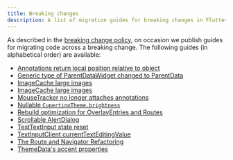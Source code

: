 ```yaml
---
title: Breaking changes
description: A list of migration guides for breaking changes in Flutter.
---
```


As described in the [breaking change policy][],
on occasion we publish guides for migrating code
across a breaking change.
The following guides (in alphabetical order) are
available:

* [Annotations return local position relative to object][]
* [Generic type of ParentDataWidget changed to ParentData][]
* [ImageCache large images][]
* [ImageCache large images][]
* [MouseTracker no longer attaches annotations][]
* [Nullable `CupertinoTheme.brightness`][]
* [Rebuild optimization for OverlayEntries and Routes][]
* [Scrollable AlertDialog][]
* [TestTextInput state reset][]
* [TextInputClient currentTextEditingValue][]
* [The Route and Navigator Refactoring][]
* [ThemeData's accent properties][]

[breaking change policy]: /docs/resources/compatibility
[Annotations return local position relative to object]: /docs/release/breaking-changes/annotations-return-local-position-relative-to-object
[Generic type of ParentDataWidget changed to ParentData]: /docs/release/breaking-changes/parent-data-widget-generic-type
[ImageCache large images]: /docs/release/breaking-changes/imagecache-large-images
[ImageCache and ImageProvider changes]: /docs/release/breaking-changes/image-cache-and-provider
[MouseTracker no longer attaches annotations]: /docs/release/breaking-changes/mouse-tracker-no-longer-attaches-annotations
[Nullable `CupertinoTheme.brightness`]: /docs/release/breaking-changes/nullable-cupertinothemedata-brightness
[Rebuild optimization for OverlayEntries and Routes]: /docs/release/breaking-changes/overlay-entry-rebuilds
[Scrollable AlertDialog]: /docs/release/breaking-changes/scrollable-alert-dialog
[TestTextInput state reset]: /docs/release/breaking-changes/test-text-input
[TextInputClient currentTextEditingValue]: /docs/release/breaking-changes/text-input-client-current-value
[The Route and Navigator Refactoring]: /docs/release/breaking-changes/route-navigator-refactoring
[ThemeData's accent properties]: /docs/release/breaking-changes/theme-data-accent-properties
